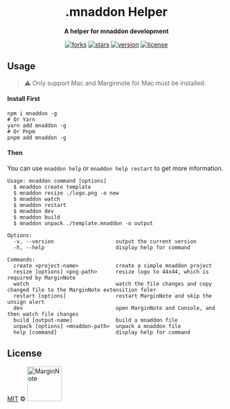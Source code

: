 <h1 align="center" style="margin-top: 10px;">.mnaddon Helper</h1>
<p align="center">
  <b>A helper for mnaddon development</b>
</p>

<p align="center">
  <a href="https://github.com/marginnoteapp/mnaddon-helper/network/members"><img src="https://img.shields.io/github/forks/marginnoteapp/mnaddon-helper.svg?style=flat" alt="forks"></a>
  <a href="https://github.com/marginnoteapp/mnaddon-helper/stargazers"><img src="https://img.shields.io/github/stars/marginnoteapp/mnaddon-helper.svg?style=flat" alt="stars"></a>
  <a href="https://github.com/marginnoteapp/mnaddon-helper/blob/main/package.json"><img src="https://img.shields.io/badge/version-v1.0.1-orange" alt="version"></a>
  <a href="https://github.com/marginnoteapp/mnaddon-helper/blob/main/LICENSE"><img src="https://img.shields.io/badge/license-MIT-green" alt="license"></a>
</p>

## Usage
> ⚠️ Only support Mac and Marginnote for Mac must be installed.
#### Install First
```shll
npm i mnaddon -g
# Or Yarn
yarn add mnaddon -g
# Or Pnpm
pnpm add mnaddon -g
```
#### Then

You can use `mnaddon help` or `mnaddon help restart` to get more information.

```shll
Usage: mnaddon command [options]
  $ mnaddon create template
  $ mnaddon resize ./logo.png -o new
  $ mnaddon watch
  $ mnaddon restart
  $ mnaddon dev
  $ mnaddon build
  $ mnaddon unpack ./template.mnaddon -o output

Options:
  -v, --version                    output the current version
  -h, --help                       display help for command

Commands:
  create <project-name>            create a simple mnaddon project
  resize [options] <png-path>      resize logo to 44x44, which is required by MarginNote
  watch                            watch the file changes and copy changed file to the MarginNote extensition foler
  restart [options]                restart MarginNote and skip the unsign alert
  dev                              open MarginNote and Console, and then watch file changes
  build [output-name]              build a mnaddon file
  unpack [options] <mnaddon-path>  unpack a mnaddon file
  help [command]                   display help for command
```
## License

<a href="https://github.com/marginnoteapp/ohmymn/blob/main/LICENSE">MIT</a> © <a href="https://github.com/marginnoteapp"><img src="https://testmnbbs.oss-cn-zhangjiakou.aliyuncs.com/pic/mn.png?x-oss-process=base_webp" alt="MarginNote" width="80"></a>